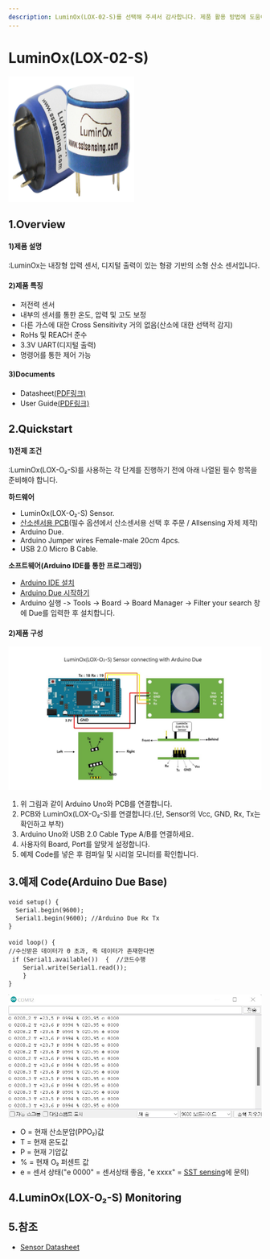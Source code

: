 ```yaml
---
description: LuminOx(LOX-02-S)를 선택해 주셔서 감사합니다. 제품 활용 방법에 도움이 되는 모든 문서를 제공합니다.
---
```


# LuminOx(LOX-02-S)

![LuminOx(LOX-02-S)](../../.gitbook/assets/lox-o2-s250x250.png)

## 1.Overview

#### 1)제품 설명

:LuminOx는 내장형 압력 센서, 디지털 출력이 있는 형광 기반의 소형 산소 센서입니다.

#### 2)제품 특징

* 저전력 센서
* 내부의 센서를 통한 온도, 압력 및 고도 보정
* 다른 가스에 대한 Cross Sensitivity 거의 없음(산소에 대한 선택적 감지)
* RoHs 및 REACH 준수
* 3.3V UART(디지털 출력)
* 명령어를 통한 제어 가능

#### 3)Documents

* Datasheet[(PDF링크)](https://sstsensing.com/wp-content/uploads/2018/01/DS0144rev2\_LOX-02-S.pdf)
* User Guide[(PDF링크)](https://14core.com/wp-content/uploads/2017/10/LuminOx-UserGuide\_rev1.pdf)

## 2.Quickstart

#### 1)전제 조건

:LuminOx(LOX-O₂-S)를 사용하는 각 단계를 진행하기 전에 아래 나열된 필수 항목을 준비해야 합니다.

**하드웨어**

* LuminOx(LOX-O₂-S) Sensor.
* [산소센서용 PCB](https://allsensing.com/product/detail.html?product\_no=1171\&cate\_no=65\&display\_group=1)(필수 옵션에서 산소센서용 선택 후 주문 / Allsensing 자체 제작)
* Arduino Due.
* Arduino Jumper wires Female-male 20cm 4pcs.
* USB 2.0 Micro B Cable.

**소프트웨어(Arduino IDE를 통한 프로그래밍)**

* [Arduino IDE 설치](https://www.arduino.cc/en/software)
* [Arduino Due 시작하기](https://www.arduino.cc/en/Guide/ArduinoDue)
* Arduino 실행 -> Tools -> Board -> Board Manager -> Filter your search 창에 Due를 입력한 후 설치합니다.

#### 2)제품 구성

![](<../../.gitbook/assets/LuminOx(lox-o2-s) Sensor with connecting arduino due.jpg>)

1. 위 그림과 같이 Arduino Uno와 PCB를 연결합니다.
2. PCB와 LuminOx(LOX-O₂-S)를 연결합니다.(단, Sensor의 Vcc, GND, Rx, Tx는 확인하고 부착)
3. Arduino Uno와 USB 2.0 Cable Type A/B를 연결하세요.
4. 사용자의 Board, Port를 알맞게 설정합니다.
5. 예제 Code를 넣은 후 컴파일 및 시리얼 모니터를 확인합니다.

## 3.예제 Code(Arduino Due Base)

```arduino
void setup() {
  Serial.begin(9600);
  Serial1.begin(9600); //Arduino Due Rx Tx
}

void loop() {
//수신받은 데이터가 0 초과, 즉 데이터가 존재한다면           
 if (Serial1.available())  {  //코드수행   
    Serial.write(Serial1.read());
    }
}
```

![](<../../.gitbook/assets/LuminOx(lox-o2-s) 시리얼 모니터.jpg>)

* O = 현재 산소분압(PPO₂)값
* T = 현재 온도값
* P = 현재 기압값
* % = 현재 O₂ 퍼센트 값
* e = 센서 상태("e 0000" = 센서상태 좋음, "e xxxx" = [SST sensing](https://sstsensing.com)에 문의)

## 4.LuminOx(LOX-O₂-S) Monitoring

## 5.참조

* [Sensor Datasheet](https://sstsensing.com/product/luminox-sealed-optical-oxygen-sensor/)
